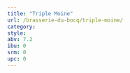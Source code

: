 ```yaml
---
title: "Triple Moine"
url: /brasserie-du-bocq/triple-moine/
category: 
style: 
abv: 7.2
ibu: 0
srm: 0
upc: 0
---
```


